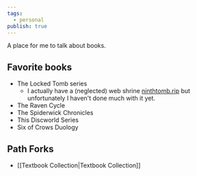 ```yaml
---
tags:
  - personal
publish: true
---
```

A place for me to talk about books. 

## Favorite books
- The Locked Tomb series
	- I actually have a (neglected) web shrine [ninthtomb.rip](https://ninthtomb.rip) but unfortunately I haven't done much with it yet.
- The Raven Cycle
- The Spiderwick Chronicles
- This Discworld Series
- Six of Crows Duology

## Path Forks
- [[Textbook Collection|Textbook Collection]]